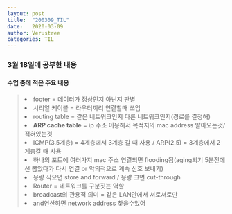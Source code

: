 ```yaml
---
layout: post
title:  "200309_TIL"
date:   2020-03-09
author: Verustree
categories: TIL
---
```


<h3>3월 18일에 공부한 내용</h3>
<p>
<h4>수업 중에 적은 주요 내용</h4><blockquote>
<li>footer = 데이터가 정상인지 아닌지 판별</li>
<li>시리얼 케이블 = 라우터끼리 연결할때 쓰임</li>
<li>routing table = 같은 네트워크인지 다른 네트워크인지(경로를 결정해)</li>
<li><strong>ARP cache table</strong> = ip 주소 이용해서 목적지의 mac address 알아오는것/적혀있는것</li>
<li>ICMP(3.5계층) = 4계층에서 3계층 갈 때 사용  /  ARP(2.5) = 3계층에서 2계층갈 때 사용</li>
<li>하나의 포트에 여러가지 mac 주소 연결되면 flooding됨(aging되기 5분전에 선 뽑았다가 다시 연결 or 악의적으로 계속 신호 보내기)</li>
<li>용량 작으면 store and forward / 용량 크면 cut-through</li>
<li>Router = 네트워크를 구분짓는 역할</li>
<li>broadcast의 관용적 의미 = 같은 LAN안에서 서로서로만 </li>
<li>and연산하면 network address 찾을수있어</li></blockquote>
</p>
